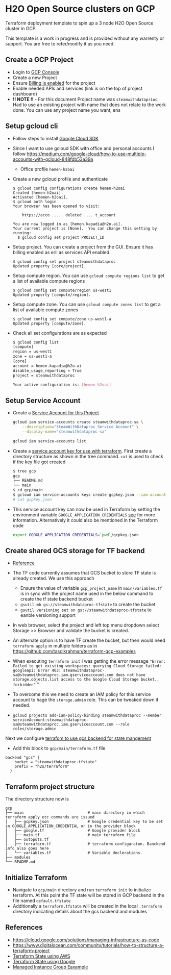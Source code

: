 H2O Open Source clusters on GCP
===============================
Terraform deployment template to spin up a 3 node H2O Open Source cluster in GCP. 

This template is a work in progress and is provided without any warrenty or support. You are free to refer/modify it as you need.

Create a GCP Project
--------------------
- Login to [GCP Console](https://console.cloud.google.com/)
- Create a new Project
- Ensure [Billing is enabled](https://cloud.google.com/billing/docs/how-to/modify-project?authuser=1) for the project
- Enable needed APIs and services (link is on the top of project dashboard)
- **!! NOTE !!** - For this document Project name was `steamwithdataprioc`. Had to use an existing project with name that does not relate to the work done. You can use any project name you want, ens

Setup gcloud cli
----------------
- Follow steps to install [Google Cloud SDK](https://cloud.google.com/sdk/docs/quickstart)
- Since I want to use gcloud SDK with office and personal accounts I follow https://medium.com/google-cloud/how-to-use-multiple-accounts-with-gcloud-848fdb53a39a
	- Office profile `hemen-h2oai`

- Create a new gcloud profile and authenticate
	```
	$ gcloud config configurations create hemen-h2oai
	Created [hemen-h2oai].
	Activated [hemen-h2oai].
	$ gcloud auth login
	Your browser has been opened to visit:
	
	    https://acco ..... deleted .... t_account
	
	You are now logged in as [hemen.kapadia@h2o.ai].
	Your current project is [None].  You can change this setting by running:
	  $ gcloud config set project PROJECT_ID
	```

- Setup project. You can create a project from the GUI. Ensure it has billing enabled as erll as services API enabled.
	```
	$ gcloud config set project steamwithdataproc
	Updated property [core/project].
	```

- Setup compute region. You can use `gcloud compute regions list` to get a list of available compute regions
    ```
    $ gcloud config set compute/region us-west1
    Updated property [compute/region].
    ```

- Setup compute zone. You can use `gcloud compute zones list` to get a list of available compute zones
    ```
    $ gcloud config set compute/zone us-west1-a
    Updated property [compute/zone].
    ```
- Check all set configurations are as expected
    ```bash
    $ gcloud config list
    [compute]
    region = us-west1
    zone = us-west1-a
    [core]
    account = hemen.kapadia@h2o.ai
    disable_usage_reporting = True
    project = steamwithdataproc

    Your active configuration is: [hemen-h2oai]
    ```

Setup Service Account
------------------------

- Create a [Service Account for this Project](https://cloud.google.com/iam/docs/creating-managing-service-accounts#creating)
    ```bash
    gcloud iam service-accounts create steamwithdataproc-sa \
        --description="SteamWithDataproc Service Account" \
        --display-name="steamwithdataproc-sa"
        
    gcloud iam service-accounts list 
    ```
- Create a [service account key for use with terraform](https://cloud.google.com/iam/docs/creating-managing-service-account-keys#creating_service_account_keys). First create a directory structure as shown in the tree command. `cat` is used to check if the key file got created
    ```bash
    $ tree gcp
    gcp
    ├── README.md
    └── main
    $ cd gcp/main
    $ gcloud iam service-accounts keys create gcpkey.json --iam-account steamwithdataproc-sa@steamwithdataproc.iam.gserviceaccount.com
    # cat gcpkey.json
    ```

- This service account key can now be used in Terraform by setting the environment variable `GOOGLE_APPLICATION_CREDENTIALS` [see](https://registry.terraform.io/providers/hashicorp/google/latest/docs/guides/getting_started#adding-credentials) for more information. Alternatively it could also be mentioned in the Terraform code

    ```bash
    export GOOGLE_APPLICATION_CREDENTIALS=`pwd`/gcpkey.json
    ``` 

Create shared GCS storage for TF backend
----------------------------------------
- [Reference](https://cloud.google.com/solutions/managing-infrastructure-as-code#configuring_terraform_to_store_state_in_a_cloud_storage_bucket)
- The TF code currently assumes that GCS bucket to store TF state is already created. We use this approach
	- Ensure the value of variable `gcp_project_name` in `main/variables.tf` is in sync with the project name used in the below command to create the tf state backend bucket
	- `gsutil mb gs://steamwithdataproc-tfstate` to create the bucket
	- `gsutil versioning set on gs://steamwithdataproc-tfstate` to eanble versioning support
- In web browser, select the project and left top menu dropdown select Storage >> Browser and validate the bucket is created.
- An alternate option is to have TF create the bucket, but then would need `terraform apply` in multiple folders as in https://github.com/tasdikrahman/terraform-gcp-examples

- When executing `terraform init` I was getting the error message `"Error: Failed to get existing workspaces: querying Cloud Storage failed: googleapi: Error 403: steamwithdataproc-sa@steamwithdataproc.iam.gserviceaccount.com does not have storage.objects.list access to the Google Cloud Storage bucket., forbidden"`
"
- To overcome this we need to create an IAM policy for this service account to hage the `storage.admin` role. This can be tweaked down if needed.
- `gcloud projects add-iam-policy-binding steamwithdataproc --member serviceAccount:steamwithdataproc-sa@steamwithdataproc.iam.gserviceaccount.com --role roles/storage.admin`

Next we configure [terrafom to use gcs backend for state mangement](https://www.terraform.io/docs/backends/types/gcs.html)
- Add this block to `gcp/main/terraform.tf` file
```  
backend "gcs" {
    bucket = "steamwithdataproc-tfstate"
    prefix = "h2o/terraform"
  }
```


Terraform project structure
---------------------------
The directory structure now is 

```
gcp
├── main                        	# main directory in which terraform apply etc commands are issued
│   ├── gcpkey.json					# Google credential key to be set in GOOGLE_APPLICATION_CREDENTIAL or in the provider block
│   ├── google.tf					# Google provider block
│   ├── main.tf						# main terraform file
│   ├── outoputs.tf
│   ├── terraform.tf				# terraform configuraton. Banckend info also goes here
│   └── variables.tf				# Variable declerations.
├── modules
└── README.md
```

Initialize Terraform
---------------------
- Navigate to `gcp/main` directory and run `terraform init` to initialize terraform. At this point the TF state will be stored in GCP backend in the file named `default.tfstate`
- Additionally a `terraform.tfstate` will be created in the local `.terraform` directory indicating details about the gcs backend and modules 








References
----------
- https://cloud.google.com/solutions/managing-infrastructure-as-code
- https://www.digitalocean.com/community/tutorials/how-to-structure-a-terraform-project
- [Terraform State using AWS ](https://blog.gruntwork.io/how-to-manage-terraform-state-28f5697e68fa)
- [Terraform State using Google](https://gmusumeci.medium.com/how-to-configure-the-gcp-backend-for-terraform-7ea24f59760a)
- [Managed Instance Group Eaxample](https://www.cloudops.com/blog/creating-infrastructure-as-code-with-packer-and-terraform-on-gcp-your-second-step-towards-devops-automation/)







